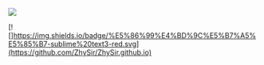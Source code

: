 ![](http://pkbrgm3hn.bkt.clouddn.com/20181226204723.png)  

[![]https://img.shields.io/badge/%E5%86%99%E4%BD%9C%E5%B7%A5%E5%85%B7-sublime%20text3-red.svg](https://github.com/ZhySir/ZhySir.github.io)
